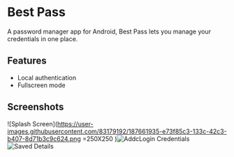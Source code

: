 
# Best Pass

 A password manager app for Android, Best Pass lets you manage your credentials in one place.


## Features

- Local authentication
- Fullscreen mode



## Screenshots

![Splash Screen](https://user-images.githubusercontent.com/83179192/187661935-e73f85c3-133c-42c3-b407-8d71b3c9c624.png =250X250 )![AddcLogin Credentials](https://user-images.githubusercontent.com/83179192/187662034-02044fa0-1cf6-4fcb-b95c-63f7420494e0.png)![Saved Details](https://user-images.githubusercontent.com/83179192/187662136-34b19604-82b4-4258-9352-6f84bb389baf.png)

